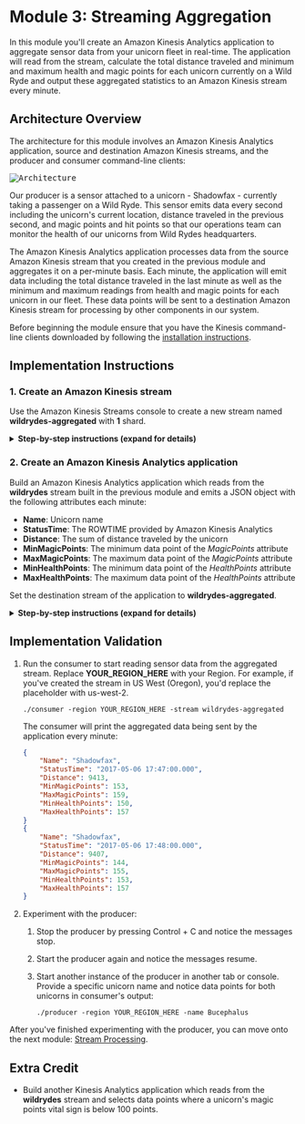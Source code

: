 # Module 3: Streaming Aggregation

In this module you'll create an Amazon Kinesis Analytics application to aggregate sensor data from your unicorn fleet in real-time. The application will read from the stream, calculate the total distance traveled and minimum and maximum health and magic points for each unicorn currently on a Wild Ryde and output these aggregated statistics to an Amazon Kinesis stream every minute.

## Architecture Overview

The architecture for this module involves an Amazon Kinesis Analytics application, source and destination Amazon Kinesis streams, and the producer and consumer command-line clients:

<kbd>![Architecture](../images/streaming-aggregation-architecture.png)</kbd>

Our producer is a sensor attached to a unicorn - Shadowfax - currently taking a passenger on a Wild Ryde. This sensor emits data every second including the unicorn's current location, distance traveled in the previous second, and magic points and hit points so that our operations team can monitor the health of our unicorns from Wild Rydes headquarters.

The Amazon Kinesis Analytics application processes data from the source Amazon Kinesis stream that you created in the previous module and aggregates it on a per-minute basis. Each minute, the application will emit data including the total distance traveled in the last minute as well as the minimum and maximum readings from health and magic points for each unicorn in our fleet. These data points will be sent to a destination Amazon Kinesis stream for processing by other components in our system.

Before beginning the module ensure that you have the Kinesis command-line clients downloaded by following the [installation instructions][client-installation].

## Implementation Instructions

### 1. Create an Amazon Kinesis stream

Use the Amazon Kinesis Streams console to create a new stream named **wildrydes-aggregated** with **1** shard.

<details>
<summary><strong>Step-by-step instructions (expand for details)</strong></summary><p>

1. From the AWS Console click **Services** then select **Kinesis** under Analytics.

1. Click **Go to Streams console**.

1. Click **Create Kinesis stream**.

1. Enter `wildrydes-aggregated` into **Kinesis stream name** and `1` into **Number of shards**, then click **Create Kinesis stream**.

1. Within 60 seconds, your stream will be **ACTIVE** and ready to store real-time streaming data.

    <kbd>![Stream created screenshot](../images/streaming-aggregation-stream-created.png)</kbd>

</p></details>

### 2. Create an Amazon Kinesis Analytics application

Build an Amazon Kinesis Analytics application which reads from the **wildrydes** stream built in the previous module and emits a JSON object with the following attributes each minute:

- **Name**: Unicorn name
- **StatusTime**: The ROWTIME provided by Amazon Kinesis Analytics
- **Distance**: The sum of distance traveled by the unicorn
- **MinMagicPoints**: The minimum data point of the _MagicPoints_ attribute
- **MaxMagicPoints**: The maximum data point of the _MagicPoints_ attribute
- **MinHealthPoints**: The minimum data point of the _HealthPoints_ attribute
- **MaxHealthPoints**: The maximum data point of the _HealthPoints_ attribute

Set the destination stream of the application to **wildrydes-aggregated**.

<details>
<summary><strong>Step-by-step instructions (expand for details)</strong></summary><p>

1. Run the producer to start emiting sensor data to the stream. Replace **YOUR\_REGION\_HERE** with your Region. For example, if you've created the stream in US West (Oregon), you'd replace the placeholder with us-west-2.

	```console
	./producer -region YOUR_REGION_HERE -stream YOUR_STREAM_HERE
	```

	The producer emits a message a second to the stream and prints a period to the screen.

	```console
	$ ./producer -region us-east-1 -stream wildrydes-aggregated
	..................................................
	```

	Activately producing sensor data while we're building our application will allow Amazon Kinesis Analytics to auto-detect our schema.

1. From the AWS Console click **Services** then select **Kinesis** under Analytics.

1. Click **Go to the Analytics console**.

1. Click **Create application**.

1. Enter `wildrydes` into **Application name** and then click **Create application**.

1. Click **Connect to a source** and click **wildrydes**.

	<kbd>![Select source screenshot](../images/streaming-aggregation-source-streams.png)</kbd>

1. Scroll down to and ensure our schema was properly auto-discovered:

	<kbd>![Schema discovery screenshot](../images/streaming-aggregation-schema-discovery.png)</kbd>

1. Click **Edit schema** to explore the schema:

	<kbd>![Schema screenshot](../images/streaming-aggregation-schema.png)</kbd>

	Ensure that the data types in your auto-discovered schema match with the screenshot above. If not, adjust the data types and click **Save schema and update stream samples**.

1. Click **Exit** and **Save and continue**.

1. Click **Go to SQL editor**. This will open up an interactive query session where we can build a query on top of our real-time Amazon Kinesis stream. If promoted, click **Yes, start application**.

1. Copy and paste the following SQL query:

	```sql
	CREATE OR REPLACE STREAM "DESTINATION_SQL_STREAM" (
	  "Name"                VARCHAR(32),
	  "StatusTime"          TIMESTAMP,
	  "Distance"            SMALLINT,
	  "MinMagicPoints"      SMALLINT,
	  "MaxMagicPoints"      SMALLINT,
	  "MinHealthPoints"     SMALLINT,
	  "MaxHealthPoints"     SMALLINT
	);

	CREATE OR REPLACE PUMP "STREAM_PUMP" AS
	  INSERT INTO "DESTINATION_SQL_STREAM"
	    SELECT STREAM "Name", "ROWTIME", SUM("Distance"), MIN("MagicPoints"),
	                  MAX("MagicPoints"), MIN("HealthPoints"), MAX("HealthPoints")
	    FROM "SOURCE_SQL_STREAM_001"
	    GROUP BY FLOOR("SOURCE_SQL_STREAM_001"."ROWTIME" TO MINUTE), "Name";
	```

1. Click **Save and run SQL**. Each minute, you will see rows arrive containing the aggregated data:

	<kbd>![Rows screenshot](../images/streaming-aggregation-rows.png)</kbd>
	
1. Click the **exit (done)** link.

1. Click the **Destination** tab and click on **Add destination**.

	<kbd>![Destination streams screenshot](../images/streaming-aggregation-destination-streams.png)</kbd>

1. Click **wildrydes-aggregated** to set the destination stream and click **Save and continue**.

</p></details>

## Implementation Validation

1. Run the consumer to start reading sensor data from the aggregated stream. Replace **YOUR\_REGION\_HERE** with your Region. For example, if you've created the stream in US West (Oregon), you'd replace the placeholder with us-west-2.

	```console
	./consumer -region YOUR_REGION_HERE -stream wildrydes-aggregated
	```

	The consumer will print the aggregated data being sent by the application every minute:

	```json
	{
	    "Name": "Shadowfax",
	    "StatusTime": "2017-05-06 17:47:00.000",
	    "Distance": 9413,
	    "MinMagicPoints": 153,
	    "MaxMagicPoints": 159,
	    "MinHealthPoints": 150,
	    "MaxHealthPoints": 157
	}
	{
	    "Name": "Shadowfax",
	    "StatusTime": "2017-05-06 17:48:00.000",
	    "Distance": 9407,
	    "MinMagicPoints": 144,
	    "MaxMagicPoints": 155,
	    "MinHealthPoints": 153,
	    "MaxHealthPoints": 157
	}
	```

1. Experiment with the producer:

	1. Stop the producer by pressing Control + C and notice the messages stop.

	1. Start the producer again and notice the messages resume.

	1. Start another instance of the producer in another tab or console. Provide a specific unicorn name and notice data points for both unicorns in consumer's output:

		```console
		./producer -region YOUR_REGION_HERE -name Bucephalus
		```

After you've finished experimenting with the producer, you can move onto the next module: [Stream Processing][stream-processing-module].

## Extra Credit

- Build another Kinesis Analytics application which reads from the **wildrydes** stream and selects data points where a unicorn's magic points vital sign is below 100 points.

[stream-processing-module]: ../4_StreamProcessing/README.md
[client-installation]: ../README.md#kinesis-command-line-clients
